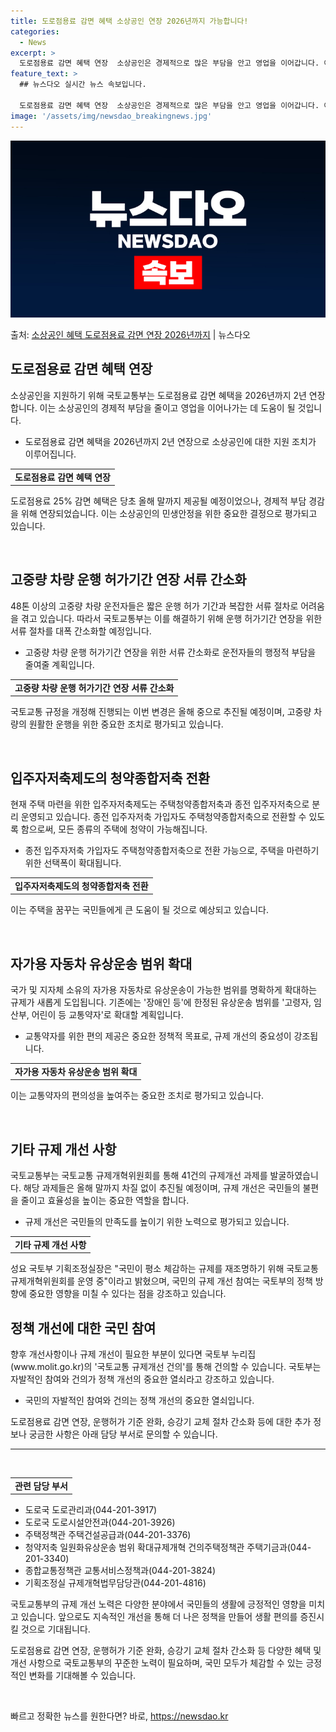 ```yaml
---
title: 도로점용료 감면 혜택 소상공인 연장 2026년까지 가능합니다!
categories:
  - News
excerpt: >
  도로점용료 감면 혜택 연장  소상공인은 경제적으로 많은 부담을 안고 영업을 이어갑니다. 이런 소상공인을 지원…
feature_text: >
  ## 뉴스다오 실시간 뉴스 속보입니다.

  도로점용료 감면 혜택 연장  소상공인은 경제적으로 많은 부담을 안고 영업을 이어갑니다. 이런 소상공인을 지원…
image: '/assets/img/newsdao_breakingnews.jpg'
---
```


![뉴스다오 속보](/assets/img/newsdao_breakingnews.jpg)

<p>출처: <a href="https://newsdao.kr/4548" rel="dofollow">소상공인 혜택 도로점용료 감면 연장 2026년까지</a> | 뉴스다오</p>

<h2 data-ke-size="size26">도로점용료 감면 혜택 연장</h2>
<p>소상공인을 지원하기 위해 국토교통부는 도로점용료 감면 혜택을 2026년까지 2년 연장합니다. 이는 소상공인의 경제적 부담을 줄이고 영업을 이어나가는 데 도움이 될 것입니다.</p>
<ul>
  <li>도로점용료 감면 혜택을 2026년까지 2년 연장으로 소상공인에 대한 지원 조치가 이루어집니다.</li>
</ul>
<table>
  <tr>
    <td style="text-align: center; height: 17px;"><b>도로점용료 감면 혜택 연장</b></td>
  </tr>
</table>
<p>도로점용료 25% 감면 혜택은 당초 올해 말까지 제공될 예정이었으나, 경제적 부담 경감을 위해 연장되었습니다. 이는 소상공인의 민생안정을 위한 중요한 결정으로 평가되고 있습니다.</p>
<p data-ke-size="size16">&nbsp;</p>

<h2 data-ke-size="size26">고중량 차량 운행 허가기간 연장 서류 간소화</h2>
<p>48톤 이상의 고중량 차량 운전자들은 짧은 운행 허가 기간과 복잡한 서류 절차로 어려움을 겪고 있습니다. 따라서 국토교통부는 이를 해결하기 위해 운행 허가기간 연장을 위한 서류 절차를 대폭 간소화할 예정입니다.</p>
<ul>
  <li>고중량 차량 운행 허가기간 연장을 위한 서류 간소화로 운전자들의 행정적 부담을 줄여줄 계획입니다.</li>
</ul>
<table>
  <tr>
    <td style="text-align: center; height: 17px;"><b>고중량 차량 운행 허가기간 연장 서류 간소화</b></td>
  </tr>
</table>
<p>국토교통 규정을 개정해 진행되는 이번 변경은 올해 중으로 추진될 예정이며, 고중량 차량의 원활한 운행을 위한 중요한 조치로 평가되고 있습니다.</p>
<p data-ke-size="size16">&nbsp;</p>

<h2 data-ke-size="size26">입주자저축제도의 청약종합저축 전환</h2>
<p>현재 주택 마련을 위한 입주자저축제도는 주택청약종합저축과 종전 입주자저축으로 분리 운영되고 있습니다. 종전 입주자저축 가입자도 주택청약종합저축으로 전환할 수 있도록 함으로써, 모든 종류의 주택에 청약이 가능해집니다.</p>
<ul>
  <li>종전 입주자저축 가입자도 주택청약종합저축으로 전환 가능으로, 주택을 마련하기 위한 선택폭이 확대됩니다.</li>
</ul>
<table>
  <tr>
    <td style="text-align: center; height: 17px;"><b>입주자저축제도의 청약종합저축 전환</b></td>
  </tr>
</table>
<p>이는 주택을 꿈꾸는 국민들에게 큰 도움이 될 것으로 예상되고 있습니다.</p>
<p data-ke-size="size16">&nbsp;</p>

<h2 data-ke-size="size26">자가용 자동차 유상운송 범위 확대</h2>
<p>국가 및 지자체 소유의 자가용 자동차로 유상운송이 가능한 범위를 명확하게 확대하는 규제가 새롭게 도입됩니다. 기존에는 '장애인 등'에 한정된 유상운송 범위를 '고령자, 임산부, 어린이 등 교통약자'로 확대할 계획입니다.</p>
<ul>
  <li>교통약자를 위한 편의 제공은 중요한 정책적 목표로, 규제 개선의 중요성이 강조됩니다.</li>
</ul>
<table>
  <tr>
    <td style="text-align: center; height: 17px;"><b>자가용 자동차 유상운송 범위 확대</b></td>
  </tr>
</table>
<p>이는 교통약자의 편의성을 높여주는 중요한 조치로 평가되고 있습니다.</p>
<p data-ke-size="size16">&nbsp;</p>

<h2 data-ke-size="size26">기타 규제 개선 사항</h2>
<p>국토교통부는 국토교통 규제개혁위원회를 통해 41건의 규제개선 과제를 발굴하였습니다. 해당 과제들은 올해 말까지 차질 없이 추진될 예정이며, 규제 개선은 국민들의 불편을 줄이고 효율성을 높이는 중요한 역할을 합니다.</p>
<ul>
  <li>규제 개선은 국민들의 만족도를 높이기 위한 노력으로 평가되고 있습니다.</li>
</ul>
<table>
  <tr>
    <td style="text-align: center; height: 17px;"><b>기타 규제 개선 사항</b></td>
  </tr>
</table>
<p>성요 국토부 기획조정실장은 "국민이 평소 체감하는 규제를 재조명하기 위해 국토교통 규제개혁위원회를 운영 중"이라고 밝혔으며, 국민의 규제 개선 참여는 국토부의 정책 방향에 중요한 영향을 미칠 수 있다는 점을 강조하고 있습니다.</p>

<h2 data-ke-size="size26">정책 개선에 대한 국민 참여</h2>
<p>향후 개선사항이나 규제 개선이 필요한 부분이 있다면 국토부 누리집(www.molit.go.kr)의 '국토교통 규제개선 건의'를 통해 건의할 수 있습니다. 국토부는 자발적인 참여와 건의가 정책 개선의 중요한 열쇠라고 강조하고 있습니다.</p>
<ul>
  <li>국민의 자발적인 참여와 건의는 정책 개선의 중요한 열쇠입니다.</li>
</ul>
<p>도로점용료 감면 연장, 운행허가 기준 완화, 승강기 교체 절차 간소화 등에 대한 추가 정보나 궁금한 사항은 아래 담당 부서로 문의할 수 있습니다.</p>
<hr>
<p data-ke-size="size16">&nbsp;</p>
<table>
  <tr>
    <td style="text-align: center; height: 17px;"><b>관련 담당 부서</b></td>
  </tr>
</table>
<ul>
  <li>도로국 도로관리과(044-201-3917)</li>
  <li>도로국 도로시설안전과(044-201-3926)</li>
  <li>주택정책관 주택건설공급과(044-201-3376)</li>
  <li>청약저축 일원화유상운송 범위 확대규제개혁 건의주택정책관 주택기금과(044-201-3340)</li>
  <li>종합교통정책관 교통서비스정책과(044-201-3824)</li>
  <li>기획조정실 규제개혁법무담당관(044-201-4816)</li>
</ul>
<p>국토교통부의 규제 개선 노력은 다양한 분야에서 국민들의 생활에 긍정적인 영향을 미치고 있습니다. 앞으로도 지속적인 개선을 통해 더 나은 정책을 만들어 생활 편의를 증진시킬 것으로 기대됩니다.</p>
<p>도로점용료 감면 연장, 운행허가 기준 완화, 승강기 교체 절차 간소화 등 다양한 혜택 및 개선 사항으로 국토교통부의 꾸준한 노력이 필요하며, 국민 모두가 체감할 수 있는 긍정적인 변화를 기대해볼 수 있습니다.</p>
<p data-ke-size="size16">&nbsp;</p> 

빠르고 정확한 뉴스를 원한다면? 바로, <a href="https://newsdao.kr" rel="dofollow">https://newsdao.kr</a>


    
